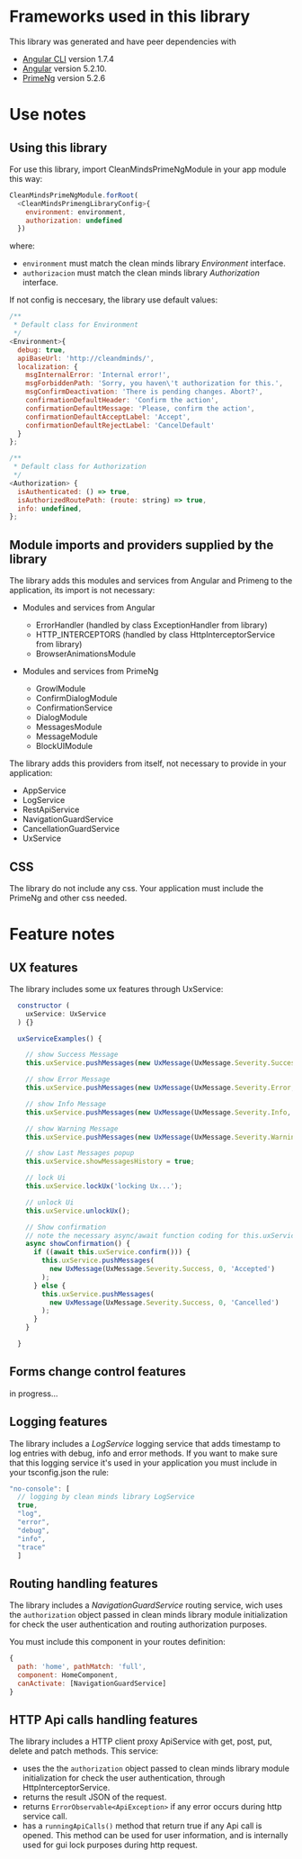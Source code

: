 # Frameworks used in this library

This library was generated and have peer dependencies with 

* [Angular CLI](https://github.com/angular/angular-cli) version 1.7.4
* [Angular](https://angular.io/) version 5.2.10.
* [PrimeNg](https://www.primefaces.org/primeng/#/) version 5.2.6

# Use notes

## Using this library
For use this library, import CleanMindsPrimeNgModule in your app module this way:

```javascript
CleanMindsPrimeNgModule.forRoot(
  <CleanMindsPrimengLibraryConfig>{
    environment: environment,
    authorization: undefined
  })
```

where:
* `environment` must match the clean minds library *Environment* interface.
* `authorizacion` must match the clean minds library *Authorization* interface.

If not config is neccesary, the library use default values:

```javascript
/**
 * Default class for Environment
 */
<Environment>{
  debug: true,
  apiBaseUrl: 'http://cleandminds/',
  localization: {
    msgInternalError: 'Internal error!',
    msgForbiddenPath: 'Sorry, you haven\'t authorization for this.',
    msgConfirmDeactivation: 'There is pending changes. Abort?',
    confirmationDefaultHeader: 'Confirm the action',
    confirmationDefaultMessage: 'Please, confirm the action',
    confirmationDefaultAcceptLabel: 'Accept',
    confirmationDefaultRejectLabel: 'CancelDefault'
  }
};

/**
 * Default class for Authorization
 */
<Authorization> {
  isAuthenticated: () => true,
  isAuthorizedRoutePath: (route: string) => true,
  info: undefined,
};
```

## Module imports and providers supplied by the library

The library adds this modules and services from Angular and Primeng to the application, its import is not necessary:

* Modules and services from Angular
  * ErrorHandler (handled by class ExceptionHandler from library)
  * HTTP_INTERCEPTORS (handled by class HttpInterceptorService from library)
  * BrowserAnimationsModule

* Modules and services from PrimeNg
  * GrowlModule
  * ConfirmDialogModule
  * ConfirmationService
  * DialogModule
  * MessagesModule
  * MessageModule
  * BlockUIModule

The library adds this providers from itself, not necessary to provide in your application:

* AppService
* LogService
* RestApiService
* NavigationGuardService
* CancellationGuardService
* UxService

## CSS

The library do not include any css. Your application must include the PrimeNg and other css needed.

# Feature notes

## UX features

The library includes some ux features through UxService:

```javascript
  constructor (
    uxService: UxService
  ) {}

  uxServiceExamples() {

    // show Success Message
    this.uxService.pushMessages(new UxMessage(UxMessage.Severity.Success, 99999, 'Message'));

    // show Error Message
    this.uxService.pushMessages(new UxMessage(UxMessage.Severity.Error, 99999, 'Message'));

    // show Info Message
    this.uxService.pushMessages(new UxMessage(UxMessage.Severity.Info, 99999, 'Message'));

    // show Warning Message
    this.uxService.pushMessages(new UxMessage(UxMessage.Severity.Warning, 99999, 'Message'));

    // show Last Messages popup
    this.uxService.showMessagesHistory = true;

    // lock Ui
    this.uxService.lockUx('locking Ux...');

    // unlock Ui
    this.uxService.unlockUx();

    // Show confirmation 
    // note the necessary async/await function coding for this.uxService.confirm() method call
    async showConfirmation() {
      if ((await this.uxService.confirm())) {
        this.uxService.pushMessages(
          new UxMessage(UxMessage.Severity.Success, 0, 'Accepted')
        );
      } else {
        this.uxService.pushMessages(
          new UxMessage(UxMessage.Severity.Success, 0, 'Cancelled')
        );
      }
    }

  }
```
## Forms change control features

in progress...

## Logging features

The library includes a *LogService* logging service that adds timestamp to log entries with debug, info and error methods. If you want to make sure that this logging service it's used in your application you must include in your tsconfig.json the rule:

```javascript
"no-console": [
  // logging by clean minds library LogService
  true,
  "log", 
  "error",
  "debug",
  "info",
  "trace"
  ]
```

## Routing handling features

The library includes a *NavigationGuardService* routing service, wich uses the `authorization` object passed in clean minds library module initialization for check the user authentication and routing authorization purposes.

You must include this component in your routes definition:

```javascript
{
  path: 'home', pathMatch: 'full',
  component: HomeComponent,
  canActivate: [NavigationGuardService]
}
```

## HTTP Api calls handling features

The library includes a HTTP client proxy ApiService with get, post, put, delete and patch methods. This service:

* uses the the `authorization` object passed to clean minds library module initialization for check the user authentication, through HttpInterceptorService.
* returns the result JSON of the request.
* returns `ErrorObservable<ApiException>` if any error occurs during http service call.
* has a `runningApiCalls()` method that return true if any Api call is opened. This method can be used for user information, and is internally used for gui lock purposes during http request.
